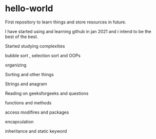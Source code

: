 # hello-world
First repository to learn things and store resources in future.

I have started using and learning github in jan 2021 and i intend to be the best of the best.

Started studying complexities

bubble sort , selection sort and OOPs

organizing 

Sorting and other things 

Strings and anagram

Reading on geeksforgeeks and questions

functions and methods

access modifires and packages

encapculation

inheritance and static keyword
